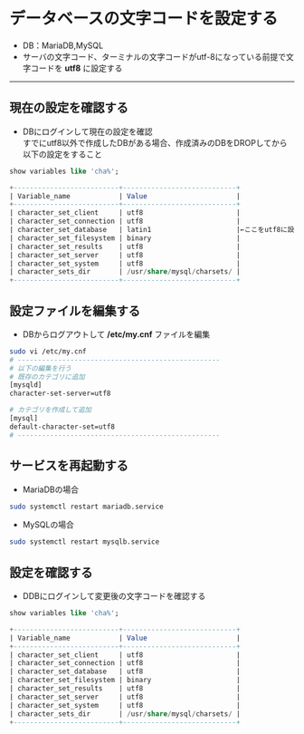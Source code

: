 # データベースの文字コードを設定する  

* DB：MariaDB,MySQL
* サーバの文字コード、ターミナルの文字コードがutf-8になっている前提で文字コードを __utf8__ に設定する

***

## 現在の設定を確認する  

* DBにログインして現在の設定を確認  
すでにutf8以外で作成したDBがある場合、作成済みのDBをDROPしてから以下の設定をすること

```sql
show variables like 'cha%';
```

```sql
+--------------------------+----------------------------+
| Variable_name            | Value                      |
+--------------------------+----------------------------+
| character_set_client     | utf8                       |
| character_set_connection | utf8                       |
| character_set_database   | latin1                     |←ここをutf8に設定する
| character_set_filesystem | binary                     |
| character_set_results    | utf8                       |
| character_set_server     | utf8                       |
| character_set_system     | utf8                       |
| character_sets_dir       | /usr/share/mysql/charsets/ |
+--------------------------+----------------------------+
```

## 設定ファイルを編集する  

* DBからログアウトして __/etc/my.cnf__ ファイルを編集

```bash
sudo vi /etc/my.cnf
# --------------------------------------------------
# 以下の編集を行う
# 既存のカテゴリに追加
[mysqld]
character-set-server=utf8

# カテゴリを作成して追加
[mysql]
default-character-set=utf8
# --------------------------------------------------
```

## サービスを再起動する  

* MariaDBの場合

```bash
sudo systemctl restart mariadb.service
```

* MySQLの場合

```bash
sudo systemctl restart mysqlb.service
```

## 設定を確認する  

* DDBにログインして変更後の文字コードを確認する

```sql
show variables like 'cha%';
```

```sql
+--------------------------+----------------------------+
| Variable_name            | Value                      |
+--------------------------+----------------------------+
| character_set_client     | utf8                       |
| character_set_connection | utf8                       |
| character_set_database   | utf8                       |
| character_set_filesystem | binary                     |
| character_set_results    | utf8                       |
| character_set_server     | utf8                       |
| character_set_system     | utf8                       |
| character_sets_dir       | /usr/share/mysql/charsets/ |
+--------------------------+----------------------------+
```
